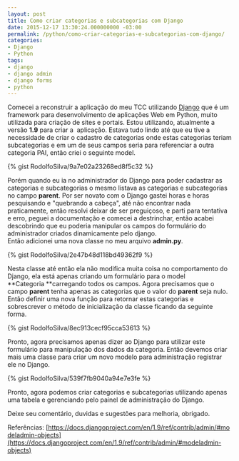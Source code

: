 ```yaml
---
layout: post
title: Como criar categorias e subcategorias com Django
date: 2015-12-17 13:30:24.000000000 -03:00
permalink: /python/como-criar-categorias-e-subcategorias-com-django/
categories:
- Django
- Python
tags:
- django
- django admin
- django forms
- python
---
```


Comecei a reconstruir a aplicação do meu TCC utilizando [Django][django] que é
um framework para desenvolvimento de aplicações Web em Python, muito utilizada
para criação de sites e portais. Estou utilizando, atualmente a versão **1.9**
para criar a  aplicação. Estava tudo lindo até que eu tive a necessidade de
criar o cadastro de categorias onde estas categorias teriam subcategorias e em
um de seus campos seria para referenciar a outra categoria PAI, então criei o
seguinte model.

{% gist RodolfoSilva/9a7e02a23268ed8f5c32 %}

Porém quando eu ia no administrador do Django para poder cadastrar as
categorias e subcategorias o mesmo listava as categorias e subcategorias no
campo **parent**. Por ser novato com o Django gastei horas e horas pesquisando
e "quebrando a cabeça", até não encontrar nada praticamente, então resolvi
deixar de ser preguiçoso, e parti para tentativa e erro, peguei a documentação
e comecei a destrinchar, então acabei descobrindo que eu poderia manipular os
campos do formulário do administrador criados dinamicamente pelo django.<br>
Então adicionei uma nova classe no meu arquivo **admin.py**.

{% gist RodolfoSilva/2e47b48d118bd49362f9 %}

Nesta classe até então ela não modifica muita coisa no comportamento do Django,
ela está apenas criando um formulário para o model **Categoria **carregando
todos os campos. Agora precisamos que o campo **parent** tenha apenas as
categorias que o valor do **parent** seja nulo. Então definir uma nova função
para retornar estas categorias e sobrescrever o método de inicialização da
classe ficando da seguinte forma.

{% gist RodolfoSilva/8ec913cecf95cca53613 %}

Pronto, agora precisamos apenas dizer ao Django para utilizar este formulário
para manipulação dos dados da categoria. Então devemos criar mais uma classe
para criar um novo modelo para administração registrar ele no Django.

{% gist RodolfoSilva/539f7fb9040a94e7e3fe %}

Pronto, agora podemos criar categorias e subcategorias utilizando apenas uma
tabela e gerenciando pelo painel de administração do Django.

Deixe seu comentário, duvidas e sugestões para melhoria, obrigado.

Referências: [https://docs.djangoproject.com/en/1.9/ref/contrib/admin/#modeladmin-objects](https://docs.djangoproject.com/en/1.9/ref/contrib/admin/#modeladmin-objects)

[django]: https://www.djangoproject.com/ "Django"
